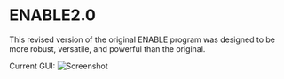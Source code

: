 # ENABLE2.0

This revised version of the original ENABLE program was designed to be more robust, versatile, and powerful than the original.

Current GUI:
![Screenshot](https://user-images.githubusercontent.com/9327832/27874743-9bd53248-617e-11e7-8e5a-04d02fa9e184.PNG)

